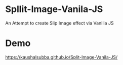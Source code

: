 # Spllit-Image-Vanila-JS
An Attempt to create Slip Image effect via Vanilla JS

# Demo
https://kaushalsubba.github.io/Split-Image-Vanila-JS/
